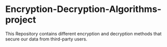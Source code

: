 # Encryption-Decryption-Algorithms-project
This Repository contains different encryption and decryption methods that secure our data from third-party users.
